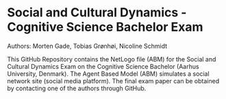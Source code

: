 # Social and Cultural Dynamics - Cognitive Science Bachelor Exam 
Authors: Morten Gade, Tobias Grønhøi, Nicoline Schmidt 

This GitHub Repository contains the NetLogo file (ABM) for the Social and Cultural Dynamics Exam on the Cognitive Science Bachelor (Aarhus University, Denmark). 
The Agent Based Model (ABM) simulates a social network site (social media platform). 
The final exam paper can be obtained by contacting one of the authors through GitHub. 
